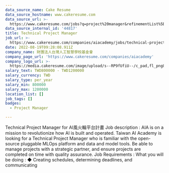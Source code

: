 ```yaml
---
data_source_name: Cake Resume
data_source_hostname: www.cakeresume.com
data_source_url: >-
  https://www.cakeresume.com/jobs?q=project%20manager&refinementList%5Blang_name%5D%5B0%5D=English&refinementList%5Bsalary_type%5D=per_year&range%5Bsalary_range%5D%5Bmin%5D=1000000&page=2
data_source_internal_id: '44817'
title: Technical Project Manager
job_url: >-
  https://www.cakeresume.com/companies/aiacademy/jobs/technical-project-manager-7e4b40
date: 2022-08-19T09:28:08.911Z
company_name: 財團法人台灣人工智慧學校基金會
company_page_url: 'https://www.cakeresume.com/companies/aiacademy'
company_logo_url: >-
  https://media.cakeresume.com/image/upload/s--RP9fUfiU--/c_pad,fl_png8,h_200,w_200/v1660897829/ov6totl9xch39ovthear.png
salary_text: TWD800000 - TWD1200000
salary_currency: TWD
salary_type: per_year
salary_min: 800000
salary_max: 1200000
location_list: []
job_tags: []
badges:
  - Project Manager

---
```


Technical Project Manager for AI風火輪平台計畫 Job description : AIA is on a mission to revolutionize how AI is built and operated. Taiwan AI Academy is looking for a Technical Project Manager who is familiar with the open-source pluggable MLOps platform and data and model tools. Be able to manage projects with a strategic partner, and ensure projects are completed on time with quality assurance. Job Requirements : What you will be doing : ◆ Creating schedules, determining deadlines, and communicating 